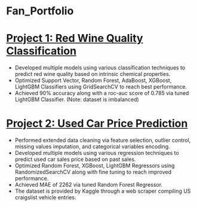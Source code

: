 # Fan_Portfolio

# [Project 1: Red Wine Quality Classification](https://github.com/TianShuFan/Red_Wine_Classification)
* Developed multiple models using various classification techniques to predict red wine quality based on intrinsic chemical properties. 
* Optimized Support Vector, Random Forest, AdaBoost, XGBoost, LightGBM Classifiers using GridSearchCV to reach best performance. 
* Achieved 90% accuracy along with a roc-auc score of 0.785 via tuned LightGBM Classifier. (Note: dataset is imbalanced)

# [Project 2: Used Car Price Prediction](https://github.com/TianShuFan/Car_Price_Predictions)
* Performed extended data cleaning via feature selection, outlier control, missing values imputation, and categorical variables encoding. 
* Developed multiple models using various regression techniques to predict used car sales price based on past sales.
* Optimized Random Forest, XGBoost, LightGBM Regressors using RandomizedSearchCV along with fine tuning to reach improved performance. 
* Achieved MAE of 2262 via tuned Random Forest Regressor. 
* The dataset is provided by Kaggle through a web scraper compiling US craigslist vehicle entries.
